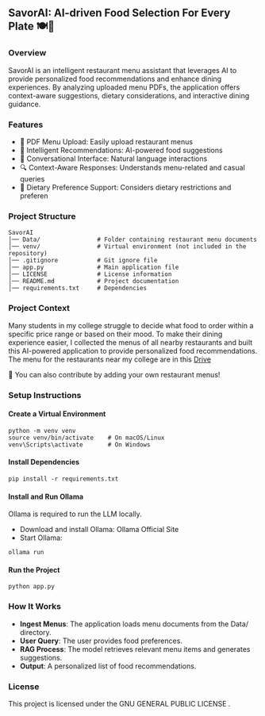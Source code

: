 ## SavorAI: AI-driven Food Selection For Every Plate 🍽️🤖
### Overview
SavorAI is an intelligent restaurant menu assistant that leverages AI to provide personalized food recommendations and enhance dining experiences. By analyzing uploaded menu PDFs, the application offers context-aware suggestions, dietary considerations, and interactive dining guidance.

### Features
* 📄 PDF Menu Upload: Easily upload restaurant menus
* 🧠 Intelligent Recommendations: AI-powered food suggestions
* 💬 Conversational Interface: Natural language interactions
* 🔍 Context-Aware Responses: Understands menu-related and casual queries
* 🌿 Dietary Preference Support: Considers dietary restrictions and preferen

### Project Structure
```
SavorAI 
│── Data/                # Folder containing restaurant menu documents  
│── venv/                # Virtual environment (not included in the repository)  
│── .gitignore           # Git ignore file  
│── app.py               # Main application file  
│── LICENSE              # License information  
│── README.md            # Project documentation  
│── requirements.txt     # Dependencies  
```

### Project Context
Many students in my college struggle to decide what food to order within a specific price range or based on their mood. To make their dining experience easier, I collected the menus of all nearby restaurants and built this AI-powered application to provide personalized food recommendations.
The menu for the restaurants near my college are in this [Drive](https://drive.google.com/drive/folders/1u2VcKgRvLJE40ihpT7AHLk8CD6LPDwiz?usp=drive_link)

📌 You can also contribute by adding your own restaurant menus!

### Setup Instructions
#### Create a Virtual Environment
```
python -m venv venv
source venv/bin/activate    # On macOS/Linux
venv\Scripts\activate       # On Windows
```

#### Install Dependencies
```
pip install -r requirements.txt
```

#### Install and Run Ollama
Ollama is required to run the LLM locally.
* Download and install Ollama: Ollama Official Site
* Start Ollama:
```
ollama run
```

#### Run the Project
```
python app.py
```

### How It Works
* **Ingest Menus**: The application loads menu documents from the Data/ directory.
* **User Query**: The user provides food preferences.
* **RAG Process**: The model retrieves relevant menu items and generates suggestions.
* **Output**: A personalized list of food recommendations.

### License
This project is licensed under the GNU GENERAL PUBLIC LICENSE .
